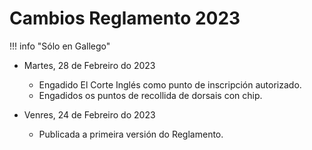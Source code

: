 # Cambios Reglamento 2023

!!! info "Sólo en Gallego"

* Martes, 28 de Febreiro do 2023
    * Engadido El Corte Inglés como punto de inscripción autorizado.
    * Engadidos os puntos de recollida de dorsais con chip.

* Venres, 24 de Febreiro do 2023
    * Publicada a primeira versión do Reglamento.
